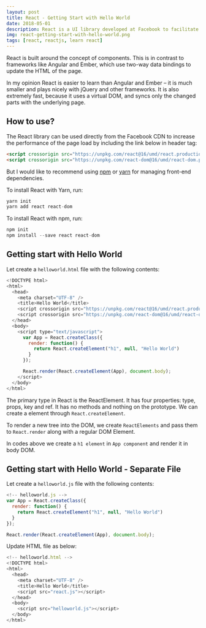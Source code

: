 ```yaml
---
layout: post
title: React - Getting Start with Hello World
date: 2018-05-01
description: React is a UI library developed at Facebook to facilitate the creation of interactive, stateful and reusable UI components.
img: react-getting-start-with-hello-world.png
tags: [react, reactjs, learn react]
---
```


React is built around the concept of components. This is in contrast to frameworks like Angular and Ember, which use two-way data bindings to update the HTML of the page. 

In my opinion React is easier to learn than Angular and Ember – it is much smaller and plays nicely with jQuery and other frameworks. It is also extremely fast, because it uses a virtual DOM, and syncs only the changed parts with the underlying page.

## How to use?

The React library can be used directly from the Facebook CDN to increase the performance of the page load by including the link below in header tag:

```html
<script crossorigin src="https://unpkg.com/react@16/umd/react.production.min.js"></script>
<script crossorigin src="https://unpkg.com/react-dom@16/umd/react-dom.production.min.js"></script>
```

But I would like to recommend using [npm](https://www.npmjs.com/) or [yarn](https://yarnpkg.com/lang/en/) for managing front-end dependencies.

To install React with Yarn, run:

```javascript
yarn init
yarn add react react-dom
```

To install React with npm, run:

```javascript
npm init
npm install --save react react-dom
```

## Getting start with Hello World

Let create a `helloworld.html` file with the following contents:

```javascript
<!DOCTYPE html>
<html>
  <head>
    <meta charset="UTF-8" />
    <title>Hello World</title>
    <script crossorigin src="https://unpkg.com/react@16/umd/react.production.min.js"></script>
    <script crossorigin src="https://unpkg.com/react-dom@16/umd/react-dom.production.min.js"></script>
  </head>
  <body>
    <script type="text/javascript">
      var App = React.createClass({
        render: function() {
          return React.createElement("h1", null, "Hello World")
        }
      });

      React.render(React.createElement(App), document.body);
    </script>
  </body>
</html>
```

The primary type in React is the ReactElement. It has four properties: type, props, key and ref. It has no methods and nothing on the prototype. We can create a element through `React.createElement`.

To render a new tree into the DOM, we create `ReactElements` and pass them to `React.render` along with a regular DOM Element.

In codes above we create a `h1 element` in `App component` and render it in body DOM.

## Getting start with Hello World - Separate File

Let create a `helloworld.js` file with the following contents:

```javascript
<!-- helloworld.js -->
var App = React.createClass({
  render: function() {
    return React.createElement("h1", null, "Hello World")
  }
});

React.render(React.createElement(App), document.body);

```

Update HTML file as below:

```javascript
<!-- helloworld.html -->
<!DOCTYPE html>
<html>
  <head>
    <meta charset="UTF-8" />
    <title>Hello World</title>
    <script src="react.js"></script>
  </head>
  <body>
    <script src="helloworld.js"></script>
  </body>
</html>
```
